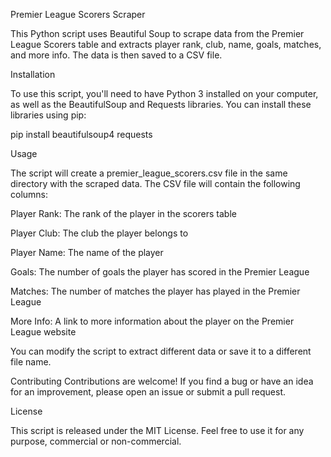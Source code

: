 Premier League Scorers Scraper

This Python script uses Beautiful Soup to scrape data from the Premier League Scorers table and extracts player rank, club, name, goals, matches, and more info. The data is then saved to a CSV file.

Installation

To use this script, you'll need to have Python 3 installed on your computer, as well as the BeautifulSoup and Requests libraries. You can install these libraries using pip:

pip install beautifulsoup4 requests

Usage

The script will create a premier_league_scorers.csv file in the same directory with the scraped data. The CSV file will contain the following columns:

Player Rank: The rank of the player in the scorers table

Player Club: The club the player belongs to

Player Name: The name of the player

Goals: The number of goals the player has scored in the Premier League

Matches: The number of matches the player has played in the Premier League

More Info: A link to more information about the player on the Premier League website

You can modify the script to extract different data or save it to a different file name.

Contributing
Contributions are welcome! If you find a bug or have an idea for an improvement, please open an issue or submit a pull request.

License

This script is released under the MIT License. Feel free to use it for any purpose, commercial or non-commercial.




